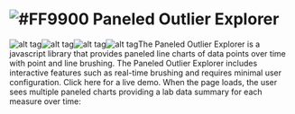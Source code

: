 # ![#FF9900](https://placehold.it/25x50/FF9900/000000?text=+) Paneled Outlier Explorer




![alt tag](https://im2.ezgif.com/tmp/ezgif-2-4f0a669509.png)![alt tag](https://im2.ezgif.com/tmp/ezgif-2-dbd1f3242f.png)![alt tag](https://im2.ezgif.com/tmp/ezgif-2-c045d98543.png)![alt tag](https://im2.ezgif.com/tmp/ezgif-2-a60b495e85.gif)The Paneled Outlier Explorer is a javascript library that provides paneled line charts of data points over time with point and line brushing. The Paneled Outlier Explorer includes interactive features such as real-time brushing and requires minimal user configuration. Click here for a live demo. When the page loads, the user sees multiple paneled charts providing a lab data summary for each measure over time:

